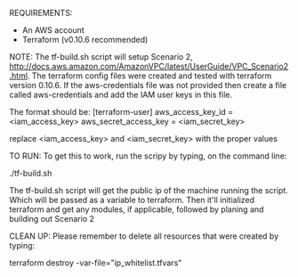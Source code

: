REQUIREMENTS:
- An AWS account
- Terraform (v0.10.6 recommended)



NOTE:
The tf-build.sh script will setup Scenario 2, http://docs.aws.amazon.com/AmazonVPC/latest/UserGuide/VPC_Scenario2.html.
The terraform config files were created and tested with terraform version 0.10.6.
If the aws-credentials file was not provided then create a file called aws-credentials and add the IAM user keys in this file.

The format should be:
  [terraform-user]
  aws_access_key_id = <iam_access_key>
  aws_secret_access_key = <iam_secret_key>

replace <iam_access_key> and  <iam_secret_key> with the proper values



TO RUN:
To get this to work, run the scripy by typing, on the command line:

  ./tf-build.sh

The tf-build.sh script will get the public ip of the machine running the script.
Which will be passed as a variable to terraform.
Then it'll initialized terraform and get any modules, if applicable, followed by planing and building out Scenario 2



CLEAN UP:
Please remember to delete all resources that were created by typing:

  terraform destroy -var-file="ip_whitelist.tfvars"

